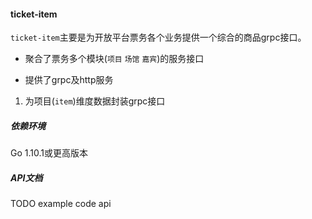 #### ticket-item
`ticket-item`主要是为开放平台票务各个业务提供一个综合的商品grpc接口。
* 聚合了票务多个模块(`项目` `场馆` `嘉宾`)的服务接口

* 提供了grpc及http服务

1. 为项目(`item`)维度数据封装grpc接口

##### 依赖环境
Go 1.10.1或更高版本

##### API文档
TODO example code api
